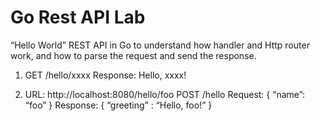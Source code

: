 # Go Rest API Lab
“Hello World” REST API in Go to understand how handler and Http router work, and how to parse the request and send the response.
1. GET /hello/xxxx
  Response: Hello, xxxx!
  
2. URL: http://localhost:8080/hello/foo
  POST /hello
      Request:
      {
        “name”: “foo”
      }
      Response:
      {
      “greeting” : “Hello, foo!”
      }
